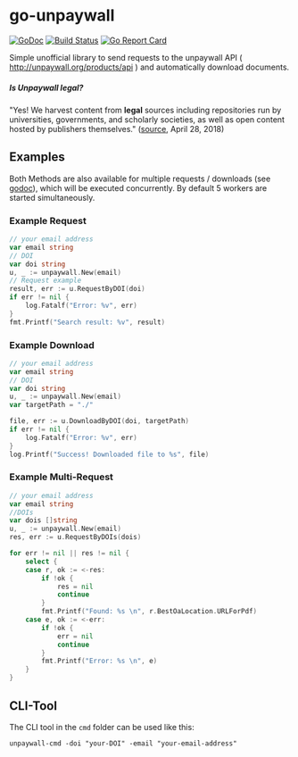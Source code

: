 # go-unpaywall

[![GoDoc](https://godoc.org/github.com/JVecsei/go-unpaywall?status.svg)](https://godoc.org/github.com/JVecsei/go-unpaywall) [![Build Status](https://travis-ci.org/JVecsei/go-unpaywall.svg?branch=master)](https://travis-ci.org/JVecsei/go-unpaywall) [![Go Report Card](https://goreportcard.com/badge/github.com/jvecsei/go-unpaywall)](https://goreportcard.com/report/github.com/jvecsei/go-unpaywall)

Simple unofficial library to send requests to the unpaywall API ( http://unpaywall.org/products/api ) and automatically download documents. 

##### Is Unpaywall legal?

"Yes! We harvest content from **legal** sources including repositories run by universities, governments, and scholarly societies, as well as open content hosted by publishers themselves." ([source](http://unpaywall.org/faq), April 28, 2018)

## Examples

Both Methods are also available for multiple requests / downloads (see [godoc](http://godoc.org/github.com/JVecsei/go-unpaywall)), which will be executed concurrently. By default 5 workers are started simultaneously. 

### Example Request

```go
// your email address
var email string
// DOI
var doi string
u, _ := unpaywall.New(email)
// Request example
result, err := u.RequestByDOI(doi)
if err != nil {
	log.Fatalf("Error: %v", err)
}
fmt.Printf("Search result: %v", result)
```



### Example Download

```go
// your email address
var email string
// DOI
var doi string
u, _ := unpaywall.New(email)
var targetPath = "./"

file, err := u.DownloadByDOI(doi, targetPath)
if err != nil {
	log.Fatalf("Error: %v", err)
}
log.Printf("Success! Downloaded file to %s", file)
```



### Example Multi-Request



```go
// your email address
var email string
//DOIs
var dois []string
u, _ := unpaywall.New(email)
res, err := u.RequestByDOIs(dois)

for err != nil || res != nil {
	select {
	case r, ok := <-res:
		if !ok {
			res = nil
			continue
		}
		fmt.Printf("Found: %s \n", r.BestOaLocation.URLForPdf)
	case e, ok := <-err:
		if !ok {
			err = nil
			continue
		}
		fmt.Printf("Error: %s \n", e)
	}
}
```





## CLI-Tool

The CLI tool in the `cmd` folder can be used like this:

`unpaywall-cmd -doi "your-DOI" -email "your-email-address"`
